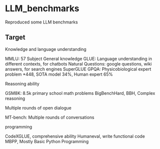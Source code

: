 # LLM_benchmarks
Reproduced some LLM benchmarks

## Target

Knowledge and language understanding

MMLU: 57 Subject General knowledge
GLUE: Language understanding in different contexts, for chatbots
Natural Questions: google questions, wiki answers, for search engines
SuperGLUE
GPQA: Physicobiological expert problem *448, SOTA model 34%, Human expert 65%

Reasoning ability

GSM8K: 8.5k primary school math problems
BigBenchHard, BBH, Complex reasoning

Multiple rounds of open dialogue

MT-bench: Multiple rounds of conversations

programming

CodeXGLUE, comprehensive ability
Humaneval, write functional code
MBPP, Mostly Basic Python Programming
